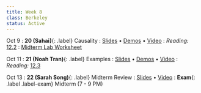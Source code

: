 ```yaml
---
title: Week 8
class: Berkeley
status: Active
---
```


Oct 9
: **20 (Sahai)**{: .label} Causality
  : [Slides](https://docs.google.com/presentation/d/1XwsgjrdJS8DToaxMxRsn5kDHiHkVY-1H9DGRw9UfW08/edit?usp=sharing) &#8226; [Demos](https://data8.datahub.berkeley.edu/hub/user-redirect/git-pull?repo=https%3A%2F%2Fgithub.com%2Fdata-8%2Fmaterials-fa23&urlpath=tree%2Fmaterials-fa23%2Flec%2Flec20%2Flec20.ipynb&branch=main) &#8226; [Video](https://bcourses.berkeley.edu/courses/1528314/external_tools/78985) 
: *Reading:* [12.2](https://inferentialthinking.com/chapters/12/2/Causality.html)
  : [Midterm Lab Worksheet](https://drive.google.com/file/d/1K1jk3MzaTPwUumID3Fw6szlJNTklRSxJ/view)

Oct 11
: **21 (Noah Tran)**{: .label} Examples
  : [Slides](https://docs.google.com/presentation/d/1VefdXBtKChxmqJqYoenPXCse8npxK5WkIkr9Ssg8-rQ/edit#slide=id.gf59a8db61b_3_28) &#8226; [Demos](https://data8.datahub.berkeley.edu/hub/user-redirect/git-pull?repo=https%3A%2F%2Fgithub.com%2Fdata-8%2Fmaterials-fa23&urlpath=tree%2Fmaterials-fa23%2Flec%2Flec21%2Flec21.ipynb&branch=main) &#8226; [Video](https://bcourses.berkeley.edu/courses/1528314/external_tools/78985)
: *Reading:* [12.3](https://inferentialthinking.com/chapters/12/3/Deflategate.html)

Oct 13
: **22 (Sarah Song)**{: .label} Midterm Review
  : [Slides](https://docs.google.com/presentation/d/1Ns8EVPMecj1dQyKqtER2rzu_1_PNQn2wwLSJ7xYOGAk/edit#slide=id.gf8f985695e_7_28) &#8226; [Video](https://bcourses.berkeley.edu/courses/1528314/external_tools/78985)
: **Exam**{: .label .label-exam} Midterm (7 - 9 PM)


